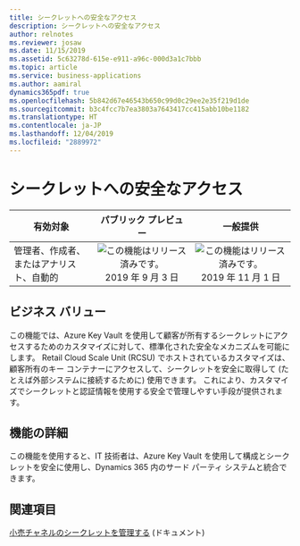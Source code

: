 ```yaml
---
title: シークレットへの安全なアクセス
description: シークレットへの安全なアクセス
author: relnotes
ms.reviewer: josaw
ms.date: 11/15/2019
ms.assetid: 5c63278d-615e-e911-a96c-000d3a1c7bbb
ms.topic: article
ms.service: business-applications
ms.author: aamiral
dynamics365pdf: true
ms.openlocfilehash: 5b842d67e46543b650c99d0c29ee2e35f219d1de
ms.sourcegitcommit: b3c4fcc7b7ea3803a7643417cc415abb10be1182
ms.translationtype: HT
ms.contentlocale: ja-JP
ms.lasthandoff: 12/04/2019
ms.locfileid: "2889972"
---
```

# <a name="secure-access-to-secrets"></a>シークレットへの安全なアクセス


| 有効対象    |  パブリック プレビュー | 一般提供 | 
| ---------- | :----------: |:----------: |
|管理者、作成者、またはアナリスト、自動的|![この機能はリリース済みです。](/dynamics365-release-plan/media/green-checkmark.png "この機能はリリース済みです。") 2019 年 9 月 3 日| ![この機能はリリース済みです。](/dynamics365-release-plan/media/green-checkmark.png "この機能はリリース済みです。") 2019 年 11 月 1 日|


## <a name="business-value"></a>ビジネス バリュー
<!-- bv start -->
この機能では、Azure Key Vault を使用して顧客が所有するシークレットにアクセスするためのカスタマイズに対して、標準化された安全なメカニズムを可能にします。 Retail Cloud Scale Unit (RCSU) でホストされているカスタマイズは、顧客所有のキー コンテナーにアクセスして、シークレットを安全に取得して (たとえば外部システムに接続するために) 使用できます。 これにより、カスタマイズでシークレットと認証情報を使用する安全で管理しやすい手段が提供されます。
<!-- bv end -->



## <a name="feature-details"></a>機能の詳細
<!--feature detail start -->
この機能を使用すると、IT 技術者は、Azure Key Vault を使用して構成とシークレットを安全に使用し、Dynamics 365 内のサード パーティ システムと統合できます。
<!--feature detail end -->










## <a name="see-also"></a>関連項目

[小売チャネルのシークレットを管理する](https://docs.microsoft.com/dynamics365/retail/dev-itpro/manage-secrets) (ドキュメント)
